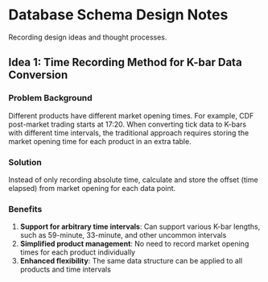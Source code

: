 # Database Schema Design Notes

Recording design ideas and thought processes.

## Idea 1: Time Recording Method for K-bar Data Conversion

### Problem Background
Different products have different market opening times. For example, CDF post-market trading starts at 17:20. When converting tick data to K-bars with different time intervals, the traditional approach requires storing the market opening time for each product in an extra table.

### Solution
Instead of only recording absolute time, calculate and store the offset (time elapsed) from market opening for each data point.

### Benefits
1. **Support for arbitrary time intervals**: Can support various K-bar lengths, such as 59-minute, 33-minute, and other uncommon intervals
2. **Simplified product management**: No need to record market opening times for each product individually
3. **Enhanced flexibility**: The same data structure can be applied to all products and time intervals